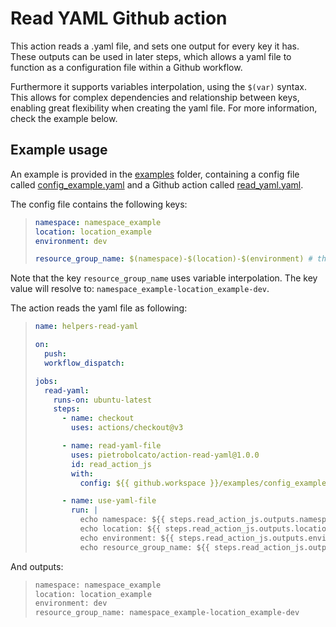 # Read YAML Github action

This action reads a .yaml file, and sets one output for every key it has. These outputs can be used in later steps, which allows a yaml file to function as a configuration file within a Github workflow.

Furthermore it supports variables interpolation, using the `$(var)` syntax. This allows for complex dependencies and relationship between keys, enabling great flexibility when creating the yaml file. For more information, check the example below.

## Example usage

An example is provided in the [examples](examples) folder, containing a config file called [config_example.yaml](examples/config_example.yaml) and a Github action called [read_yaml.yaml](examples/read_yaml.yaml).

The config file contains the following keys:

> ```yaml
> namespace: namespace_example
> location: location_example
> environment: dev
>
> resource_group_name: $(namespace)-$(location)-$(environment) # this will be replaced with the variables above
> ```

Note that the key `resource_group_name` uses variable interpolation. The key value will resolve to: `namespace_example-location_example-dev`.

The action reads the yaml file as following:

> ```yaml
> name: helpers-read-yaml
>
> on:
>   push:
>   workflow_dispatch:
>
> jobs:
>   read-yaml:
>     runs-on: ubuntu-latest
>     steps:
>       - name: checkout
>         uses: actions/checkout@v3
>
>       - name: read-yaml-file
>         uses: pietrobolcato/action-read-yaml@1.0.0
>         id: read_action_js
>         with:
>           config: ${{ github.workspace }}/examples/config_example.yaml
>
>       - name: use-yaml-file
>         run: |
>           echo namespace: ${{ steps.read_action_js.outputs.namespace }}
>           echo location: ${{ steps.read_action_js.outputs.location }}
>           echo environment: ${{ steps.read_action_js.outputs.environment }}
>           echo resource_group_name: ${{ steps.read_action_js.outputs.resource_group_name }}
> ```

And outputs:

> ```bash
> namespace: namespace_example
> location: location_example
> environment: dev
> resource_group_name: namespace_example-location_example-dev
> ```
